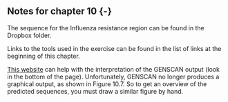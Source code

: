 ## Notes for chapter 10 {-}

The sequence for the Influenza resistance region can be found in the Dropbox folder.

Links to the tools used in the exercise can be found in the list of links at the beginning of this chapter.

[This website](http://globin.bx.psu.edu/dist/cathy/piptools.test/genscan.out) can help with the interpretation of the GENSCAN output (look in the bottom of the page). Unfortunately, GENSCAN no longer produces a graphical output, as shown in Figure 10.7. So to get an overview of the predicted sequences, you must draw a similar figure by hand.


